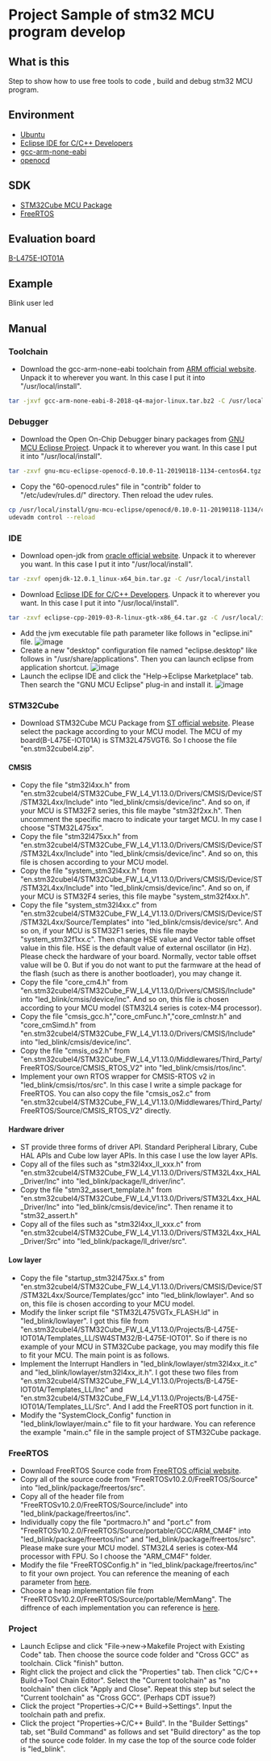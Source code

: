 # Project Sample of stm32 MCU program develop

## What is this
Step to show how to use free tools to code , build and debug stm32 MCU program.

## Environment
* [Ubuntu](https://www.ubuntu.com/download/desktop)
* [Eclipse IDE for C/C++ Developers](https://www.eclipse.org/downloads/packages/)
* [gcc-arm-none-eabi](https://developer.arm.com/tools-and-software/open-source-software/developer-tools/gnu-toolchain/gnu-rm/downloads)
* [openocd](https://github.com/gnu-mcu-eclipse/openocd/releases)

## SDK
* [STM32Cube MCU Package](https://www.st.com/en/microcontrollers-microprocessors/stm32-32-bit-arm-cortex-mcus.html#tools-software)
* [FreeRTOS](https://www.freertos.org/a00104.html)

## Evaluation board
[B-L475E-IOT01A](https://www.st.com/en/evaluation-tools/b-l475e-iot01a.html)

## Example
Blink user led

## Manual

### Toolchain
* Download the gcc-arm-none-eabi toolchain from [ARM official website](https://developer.arm.com/tools-and-software/open-source-software/developer-tools/gnu-toolchain/gnu-rm/downloads). Unpack it to wherever you want. In this case I put it into "/usr/local/install".
```sh
tar -jxvf gcc-arm-none-eabi-8-2018-q4-major-linux.tar.bz2 -C /usr/local/install
```
### Debugger
* Download the Open On-Chip Debugger binary packages from [GNU MCU Eclipse Project](https://github.com/gnu-mcu-eclipse/openocd/releases). Unpack it to wherever you want. In this case I put it into "/usr/local/install".
```sh
tar -zxvf gnu-mcu-eclipse-openocd-0.10.0-11-20190118-1134-centos64.tgz -C /usr/local/install
```
* Copy the "60-openocd.rules" file in "contrib" folder to "/etc/udev/rules.d/" directory. Then reload the udev rules.
```sh
cp /usr/local/install/gnu-mcu-eclipse/openocd/0.10.0-11-20190118-1134/contrib/60-openocd.rules /etc/udev/rules.d/
udevadm control --reload
```
### IDE
* Download open-jdk from [oracle official website](jdk.java.net). Unpack it to wherever you want. In this case I put it into "/usr/local/install".
```sh
tar -zxvf openjdk-12.0.1_linux-x64_bin.tar.gz -C /usr/local/install
```
* Download [Eclipse IDE for C/C++ Developers](https://www.eclipse.org/downloads/packages/). Unpack it to wherever you want. In this case I put it into "/usr/local/install".
```sh
tar -zxvf eclipse-cpp-2019-03-R-linux-gtk-x86_64.tar.gz -C /usr/local/install
```
* Add the jvm executable file path parameter like follows in "eclipse.ini" file.
![image](https://github.com/otakann/STM32-GNU-Project-Sample/blob/master/raw/eclipse_ini.png)
* Create a new "desktop" configuration file named "eclipse.desktop" like follows in "/usr/share/applications". Then you can launch eclipse from application shortcut.
![image](https://github.com/otakann/STM32-GNU-Project-Sample/blob/master/raw/eclipse_desktop.png)
* Launch the eclipse IDE and click the "Help->Eclipse Marketplace" tab. Then search the "GNU MCU Eclipse" plug-in and install it.
![image](https://github.com/otakann/STM32-GNU-Project-Sample/blob/master/raw/GNU_MCU_eclipse.png) 
### STM32Cube
* Download STM32Cube MCU Package from [ST official website](https://www.st.com/en/microcontrollers-microprocessors/stm32-32-bit-arm-cortex-mcus.html#tools-software). Please select the package according to your MCU model. The MCU of my board(B-L475E-IOT01A) is STM32L475VGT6. So I choose the file "en.stm32cubel4.zip".
#### CMSIS
* Copy the file "stm32l4xx.h" from "en.stm32cubel4/STM32Cube_FW_L4_V1.13.0/Drivers/CMSIS/Device/ST/STM32L4xx/Include" into  "led_blink/cmsis/device/inc". And so on, if your MCU is STM32F2 series, this file maybe "stm32f2xx.h". Then uncomment the specific macro to indicate your target MCU. In my case I choose "STM32L475xx".
* Copy the file "stm32l475xx.h" from "en.stm32cubel4/STM32Cube_FW_L4_V1.13.0/Drivers/CMSIS/Device/ST/STM32L4xx/Include" into "led_blink/cmsis/device/inc". And so on, this file is chosen according to your MCU model.
* Copy the file "system_stm32l4xx.h" from "en.stm32cubel4/STM32Cube_FW_L4_V1.13.0/Drivers/CMSIS/Device/ST/STM32L4xx/Include" into "led_blink/cmsis/device/inc". And so on, if your MCU is STM32F4 series, this file maybe "system_stm32f4xx.h".
* Copy the file "system_stm32l4xx.c" from "en.stm32cubel4/STM32Cube_FW_L4_V1.13.0/Drivers/CMSIS/Device/ST/STM32L4xx/Source/Templates" into "led_blink/cmsis/device/src". And so on, if your MCU is STM32F1 series, this file maybe "system_stm32f1xx.c". Then change HSE value and Vector table offset value in this file. HSE is the default value of external oscillator (in Hz). Please check the hardware of your board. Normally, vector table offset value will be 0. But if you do not want to put the farmware at the head of the flash (such as there is another bootloader), you may change it.  
* Copy the file "core_cm4.h" from "en.stm32cubel4/STM32Cube_FW_L4_V1.13.0/Drivers/CMSIS/Include" into "led_blink/cmsis/device/inc". And so on, this file is chosen according to your MCU model (STM32L4 series is cotex-M4 processor).
* Copy the file "cmsis_gcc.h","core_cmFunc.h","core_cmInstr.h" and "core_cmSimd.h" from "en.stm32cubel4/STM32Cube_FW_L4_V1.13.0/Drivers/CMSIS/Include" into "led_blink/cmsis/device/inc".
* Copy the file "cmsis_os2.h" from "en.stm32cubel4/STM32Cube_FW_L4_V1.13.0/Middlewares/Third_Party/FreeRTOS/Source/CMSIS_RTOS_V2" into "led_blink/cmsis/rtos/inc".
* Implement your own RTOS wrapper for CMSIS-RTOS v2 in "led_blink/cmsis/rtos/src". In this case I write a simple package for FreeRTOS. You can also copy the file "cmsis_os2.c" from "en.stm32cubel4/STM32Cube_FW_L4_V1.13.0/Middlewares/Third_Party/FreeRTOS/Source/CMSIS_RTOS_V2" directly. 
#### Hardware driver
* ST provide three forms of driver API. Standard Peripheral Library, Cube HAL APIs and Cube low layer APIs. In this case I use the low layer APIs. 
* Copy all of the files such as "stm32l4xx_ll_xxx.h" from "en.stm32cubel4/STM32Cube_FW_L4_V1.13.0/Drivers/STM32L4xx_HAL_Driver/Inc" into "led_blink/package/ll_driver/inc".
* Copy the file "stm32_assert_template.h" from "en.stm32cubel4/STM32Cube_FW_L4_V1.13.0/Drivers/STM32L4xx_HAL_Driver/Inc" into "led_blink/cmsis/device/inc". Then rename it to "stm32_assert.h"
* Copy all of the files such as "stm32l4xx_ll_xxx.c" from "en.stm32cubel4/STM32Cube_FW_L4_V1.13.0/Drivers/STM32L4xx_HAL_Driver/Src" into "led_blink/package/ll_driver/src".
#### Low layer
* Copy the file "startup_stm32l475xx.s" from "en.stm32cubel4/STM32Cube_FW_L4_V1.13.0/Drivers/CMSIS/Device/ST/STM32L4xx/Source/Templates/gcc" into "led_blink/lowlayer". And so on, this file is chosen according to your MCU model.
* Modify the linker script file "STM32L475VGTx_FLASH.ld" in "led_blink/lowlayer". I got this file from "en.stm32cubel4/STM32Cube_FW_L4_V1.13.0/Projects/B-L475E-IOT01A/Templates_LL/SW4STM32/B-L475E-IOT01". So if there is no example of your MCU in STM32Cube package, you may modify this file to fit your MCU. The main point is as follows.
* Implement the Interrupt Handlers in "led_blink/lowlayer/stm32l4xx_it.c" and "led_blink/lowlayer/stm32l4xx_it.h". I got these two files from "en.stm32cubel4/STM32Cube_FW_L4_V1.13.0/Projects/B-L475E-IOT01A/Templates_LL/Inc" and "en.stm32cubel4/STM32Cube_FW_L4_V1.13.0/Projects/B-L475E-IOT01A/Templates_LL/Src". And I add the FreeRTOS port function in it.
* Modify the "SystemClock_Config" function in "led_blink/lowlayer/main.c" file to fit your hardware. You can reference the example "main.c" file in the sample project of STM32Cube package.
### FreeRTOS
* Download FreeRTOS Source code from [FreeRTOS official website](https://www.freertos.org/a00104.html).
* Copy all of the source code from "FreeRTOSv10.2.0/FreeRTOS/Source" into "led_blink/package/freertos/src".
* Copy all of the header file from "FreeRTOSv10.2.0/FreeRTOS/Source/include" into "led_blink/package/freertos/inc".
* Individually copy the file "portmacro.h" and "port.c" from "FreeRTOSv10.2.0/FreeRTOS/Source/portable/GCC/ARM_CM4F" into "led_blink/package/freertos/inc" and "led_blink/package/freertos/src". Please make sure your MCU model. STM32L4 series is cotex-M4 processor with FPU. So I choose the "ARM_CM4F" folder.
* Modify the file "FreeRTOSConfig.h" in "led_blink/package/freertos/inc" to fit your own project. You can reference the meaning of each parameter from [here](https://www.freertos.org/a00110.html).
* Choose a heap implementation file from "FreeRTOSv10.2.0/FreeRTOS/Source/portable/MemMang". The diffrence of each implementation you can reference is [here](https://www.freertos.org/a00111.html).
### Project
* Launch Eclipse and click "File->new->Makefile Project with Existing Code" tab. Then choose the source code folder and "Cross GCC" as toolchain. Click "finish" button.
* Right click the project and click the "Properties" tab. Then click "C/C++ Build->Tool Chain Editor". Select the "Current toolchain" as "no toolchain" then click "Apply and Close". Repeat this step but select the "Current toolchain" as "Cross GCC". (Perhaps CDT issue?)
* Click the project "Properties->C/C++ Build->Settings". Input the toolchain path and prefix.
* Click the project "Properties->C/C++ Build". In the "Builder Settings" tab, set "Build Command" as follows and set "Build directory" as the top of the source code folder. In my case the top of the source code folder is "led_blink".
